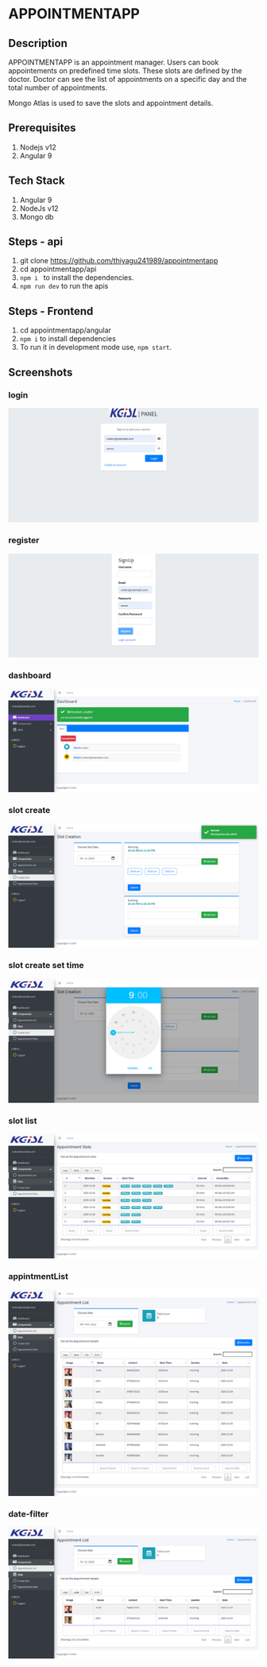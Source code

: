 # APPOINTMENTAPP

## Description
APPOINTMENTAPP is an appointment manager. Users can book appointements on predefined time slots. These slots are defined by the doctor. Doctor can see the list of appointments on a specific day and the total number of appointments. 

Mongo Atlas is used to save the slots and appointment details.

## Prerequisites
1. Nodejs v12
2. Angular 9

## Tech Stack
1. Angular 9
2. NodeJs  v12
3. Mongo db

## Steps - api
1. git clone https://github.com/thiyagu241989/appointmentapp
2. cd appointmentapp/api
3. `npm i ` to install the dependencies.
4. `npm run dev` to run the apis

## Steps - Frontend
1. cd appointmentapp/angular
2. `npm i` to install dependencies
3. To run it in development mode use, `npm start`.

## Screenshots

### login
![login](./screenshot/1.login.png)

### register
![register](./screenshot/2.signup.png)

### dashboard
![dashboard](./screenshot/3.dashboard.png)

### slot create
![slot create](./screenshot/4.slot.png)

### slot create set time
![slot create set time](./screenshot/5.slot-time.png)

### slot list
![slot list](./screenshot/6.slot-list.png)

### appintmentList
![appintmentList](./screenshot/7.appintmentList.png)

### date-filter
![date-filter](./screenshot/8.date-filter.png)

